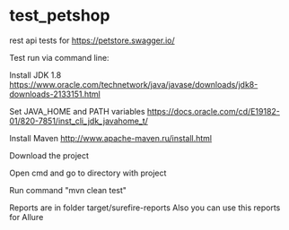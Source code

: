 # test_petshop

rest api tests for https://petstore.swagger.io/


Test run via command line:

Install JDK 1.8 https://www.oracle.com/technetwork/java/javase/downloads/jdk8-downloads-2133151.html

Set JAVA_HOME and PATH variables https://docs.oracle.com/cd/E19182-01/820-7851/inst_cli_jdk_javahome_t/

Install Maven http://www.apache-maven.ru/install.html

Download the project

Open cmd and go to directory with project

Run command "mvn clean test"

Reports are in folder target/surefire-reports
Also you can use this reports for Allure



